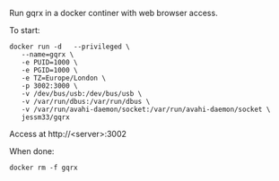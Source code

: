 Run gqrx in a docker continer with web browser access.

To start:

 ```
 docker run -d   --privileged \
    --name=gqrx \
    -e PUID=1000 \
    -e PGID=1000 \
    -e TZ=Europe/London \
    -p 3002:3000 \
    -v /dev/bus/usb:/dev/bus/usb \
    -v /var/run/dbus:/var/run/dbus \
    -v /var/run/avahi-daemon/socket:/var/run/avahi-daemon/socket \
    jessm33/gqrx 
```

Access at http://\<server\>:3002

When done:
```
docker rm -f gqrx
```